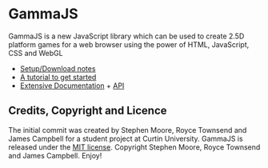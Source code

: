 # GammaJS

GammaJS is a new JavaScript library which can be used to create 2.5D platform games for a web browser using the power of HTML, JavaScript, CSS and WebGL

- [Setup/Download notes](http://gamma.delfick.com/intro/install.html)
- [A tutorial to get started](http://gamma.delfick.com/intro/tutorials.html)
- [Extensive Documentation](http://gamma.delfick.com/topics/index.html) + [API](http://gamma.delfick.com/api/docs/gma.html)

## Credits, Copyright and Licence

The initial commit was created by Stephen Moore, Royce Townsend and James Campbell for a student project at Curtin University. GammaJS is released under the <a href="http://www.opensource.org/licenses/mit-license.php">MIT license</a>. Copyright Stephen Moore, Royce Townsend and James Campbell. Enjoy!
